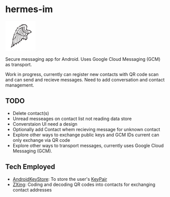# hermes-im
![logo](app/src/main/res/drawable-xhdpi/ic_launcher.png?raw=true  "Logo")


Secure messaging app for Android.  Uses Google Cloud Messaging (GCM) as transport.

Work in progress, currently can register new contacts with QR code scan and can send and recieve messages. Need to add conversation and contact management. 

## TODO
* Delete contact(s)
* Unread messeages on contact list not reading data store
* Converstaion UI need a design
* Optionally add Contact whem recieving message for unknown contact
* Explore other ways to exchange public keys and GCM IDs current can only exchange via QR code
* Explore other ways to transport messages, currently uses Google Cloud Messaging (GCM).

## Tech Employed
* [AndroidKeyStore](https://developer.android.com/training/articles/keystore.html): To store the user's [KeyPair](http://developer.android.com/reference/java/security/KeyPair.html)
* [ZXing](https://github.com/zxing/zxing/): Coding and decoding QR codes into contacts for exchanging contact addresses
